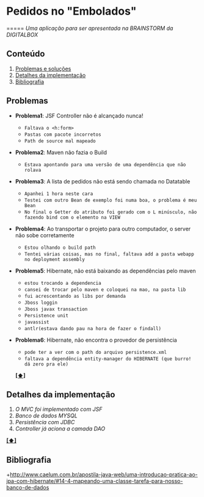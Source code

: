 # Pedidos no "Embolados"
=====
*Uma aplicação para ser apresentada na BRAINSTORM da DIGITALBOX*


## <a name='TOC'>Conteúdo</a>

  1. [Problemas e soluções](#types)
  1. [Detalhes da implementação](#implementacao)
  1. [Bibliografia](#bibliografia)
  
## <a name='types'>Problemas</a>

  - **Problema1**: JSF Controller não é alcançado nunca!

    + `Faltava o <h:form>`
    + `Pastas com pacote incorretos`
    + `Path de source mal mapeado`

  - **Problema2**: Maven não fazia o Build

    + `Estava apontando para uma versão de uma dependência que não rolava`

  - **Problema3**: A lista de pedidos não está sendo chamada no Datatable

    + `Apanhei 1 hora neste cara`
    + `Testei com outro Bean de exemplo foi numa boa, o problema é meu Bean`
    + `No final o Getter do atributo foi gerado com o L minúsculo, não fazendo bind com o elemento na VIEW`

  - **Problema4**: Ao transportar o projeto para outro computador, o server não sobe corretamente

    + `Estou olhando o build path`
    + `Tentei várias coisas, mas no final, faltava add a pasta webapp no deployment assembly`

  - **Problema5**: Hibernate, não está baixando as dependências pelo maven

    + `estou trocando a dependencia`
    + `cansei de trocar pelo maven e coloquei na mao, na pasta lib`
    + `fui acrescentando as libs por demanda` 
    + `Jboss loggin`
    + `Jboss javax transaction` 
    + `Persistence unit`
    + `javassist`
    + `antlr(estava dando pau na hora de fazer o findall)`

  - **Problema6**: Hibernate, não encontra o provedor de persistência

    + `pode ter a ver com o path do arquivo persistence.xml`
    + `faltava a dependência entity-manager do HIBERNATE (que burro! dá zero pra ele)`


    **[[⬆]](#TOC)**
    
## <a name='implementacao'>Detalhes da implementação</a>
  1. *O MVC foi implementado com JSF*
  1. *Banco de dados MYSQL*
  1. *Persistência com JDBC*
  1. *Controller já aciona a camada DAO*

**[[⬆]](#TOC)**

## <a name='bibliografia'>Bibliografia</a>
+http://www.caelum.com.br/apostila-java-web/uma-introducao-pratica-ao-jpa-com-hibernate/#14-4-mapeando-uma-classe-tarefa-para-nosso-banco-de-dados
